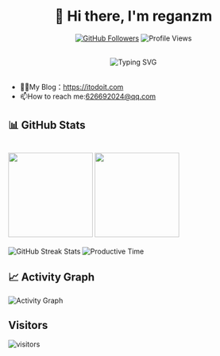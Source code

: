 

<div align="center">
  
  # 👋 Hi there, I'm reganzm
  
  <p>
    <a href="https://github.com/reganzm"><img src="https://img.shields.io/github/followers/reganzm?label=Followers&style=social" alt="GitHub Followers" /></a>
    <img src="https://komarev.com/ghpvc/?username=reganzm&color=blueviolet&style=flat-square" alt="Profile Views" />
  </p>
  
  <br/>
  
  <img src="https://readme-typing-svg.herokuapp.com?font=Fira+Code&pause=500&color=6A5ACD&center=true&vCenter=true&width=435&lines=Rust;Python;Java;Always+Learning+New+Things" alt="Typing SVG" />
  
  <br/>
</div>

<br/>


- 👨‍💻My Blog：<url>https://itodoit.com</url>
- 📫How to reach me:626692024@qq.com

## 📊 GitHub Stats

<br/>
<div align="left">
  <img src="https://github-readme-stats.vercel.app/api?username=reganzm&count_private=true&show_icons=true&theme=tokyonight&hide_border=true&custom_title=GRT's%20GitHub%20Stats" height="170px" />
  <img src="https://github-readme-stats.vercel.app/api/top-langs/?username=reganzm&layout=compact&theme=tokyonight&hide_border=true&hide=html,css,jupyter,Jupyter%20Notebook" height="170px" />
</div>
<br/>
<div align="left">
  <img src="https://github-readme-streak-stats.herokuapp.com/?user=reganzm&theme=tokyonight&hide_border=true" alt="GitHub Streak Stats" />
  <img src="https://github-profile-summary-cards.vercel.app/api/cards/productive-time?username=reganzm&theme=tokyonight&utcOffset=8" alt="Productive Time" />
</div>

## 📈 Activity Graph

<div align="cleft">
  <img src="https://github-readme-activity-graph.vercel.app/graph?username=reganzm&theme=tokyo-night&hide_border=true" alt="Activity Graph" />
</div>

## Visitors
![visitors](https://visitor-badge.laobi.icu/badge?page_id=reganzm)
